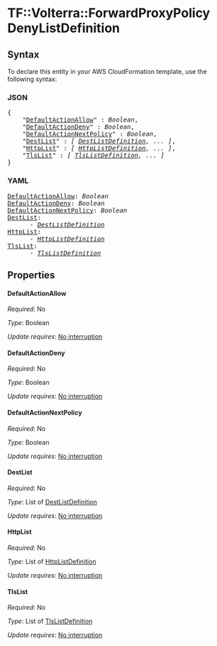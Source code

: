 # TF::Volterra::ForwardProxyPolicy DenyListDefinition

## Syntax

To declare this entity in your AWS CloudFormation template, use the following syntax:

### JSON

<pre>
{
    "<a href="#defaultactionallow" title="DefaultActionAllow">DefaultActionAllow</a>" : <i>Boolean</i>,
    "<a href="#defaultactiondeny" title="DefaultActionDeny">DefaultActionDeny</a>" : <i>Boolean</i>,
    "<a href="#defaultactionnextpolicy" title="DefaultActionNextPolicy">DefaultActionNextPolicy</a>" : <i>Boolean</i>,
    "<a href="#destlist" title="DestList">DestList</a>" : <i>[ <a href="destlistdefinition.md">DestListDefinition</a>, ... ]</i>,
    "<a href="#httplist" title="HttpList">HttpList</a>" : <i>[ <a href="httplistdefinition.md">HttpListDefinition</a>, ... ]</i>,
    "<a href="#tlslist" title="TlsList">TlsList</a>" : <i>[ <a href="tlslistdefinition.md">TlsListDefinition</a>, ... ]</i>
}
</pre>

### YAML

<pre>
<a href="#defaultactionallow" title="DefaultActionAllow">DefaultActionAllow</a>: <i>Boolean</i>
<a href="#defaultactiondeny" title="DefaultActionDeny">DefaultActionDeny</a>: <i>Boolean</i>
<a href="#defaultactionnextpolicy" title="DefaultActionNextPolicy">DefaultActionNextPolicy</a>: <i>Boolean</i>
<a href="#destlist" title="DestList">DestList</a>: <i>
      - <a href="destlistdefinition.md">DestListDefinition</a></i>
<a href="#httplist" title="HttpList">HttpList</a>: <i>
      - <a href="httplistdefinition.md">HttpListDefinition</a></i>
<a href="#tlslist" title="TlsList">TlsList</a>: <i>
      - <a href="tlslistdefinition.md">TlsListDefinition</a></i>
</pre>

## Properties

#### DefaultActionAllow

_Required_: No

_Type_: Boolean

_Update requires_: [No interruption](https://docs.aws.amazon.com/AWSCloudFormation/latest/UserGuide/using-cfn-updating-stacks-update-behaviors.html#update-no-interrupt)

#### DefaultActionDeny

_Required_: No

_Type_: Boolean

_Update requires_: [No interruption](https://docs.aws.amazon.com/AWSCloudFormation/latest/UserGuide/using-cfn-updating-stacks-update-behaviors.html#update-no-interrupt)

#### DefaultActionNextPolicy

_Required_: No

_Type_: Boolean

_Update requires_: [No interruption](https://docs.aws.amazon.com/AWSCloudFormation/latest/UserGuide/using-cfn-updating-stacks-update-behaviors.html#update-no-interrupt)

#### DestList

_Required_: No

_Type_: List of <a href="destlistdefinition.md">DestListDefinition</a>

_Update requires_: [No interruption](https://docs.aws.amazon.com/AWSCloudFormation/latest/UserGuide/using-cfn-updating-stacks-update-behaviors.html#update-no-interrupt)

#### HttpList

_Required_: No

_Type_: List of <a href="httplistdefinition.md">HttpListDefinition</a>

_Update requires_: [No interruption](https://docs.aws.amazon.com/AWSCloudFormation/latest/UserGuide/using-cfn-updating-stacks-update-behaviors.html#update-no-interrupt)

#### TlsList

_Required_: No

_Type_: List of <a href="tlslistdefinition.md">TlsListDefinition</a>

_Update requires_: [No interruption](https://docs.aws.amazon.com/AWSCloudFormation/latest/UserGuide/using-cfn-updating-stacks-update-behaviors.html#update-no-interrupt)

